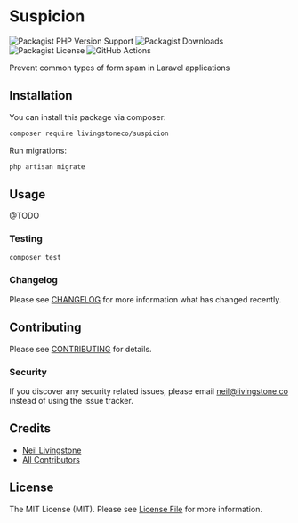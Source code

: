 # Suspicion

![Packagist PHP Version Support](https://img.shields.io/packagist/php-v/livingstoneco/suspicion)
![Packagist Downloads](https://img.shields.io/packagist/dt/livingstoneco/suspicion?label=Downloads)
![Packagist License](https://img.shields.io/packagist/l/livingstoneco/suspicion)
![GitHub Actions](https://github.com/livingstoneco/suspicion/actions/workflows/main.yml/badge.svg)

Prevent common types of form spam in Laravel applications

## Installation

You can install this package via composer:

```bash
composer require livingstoneco/suspicion
```

Run migrations:

```bash
php artisan migrate
```

## Usage

@TODO


### Testing

```bash
composer test
```

### Changelog

Please see [CHANGELOG](CHANGELOG.md) for more information what has changed recently.

## Contributing

Please see [CONTRIBUTING](CONTRIBUTING.md) for details.

### Security

If you discover any security related issues, please email neil@livingstone.co instead of using the issue tracker.

## Credits

-   [Neil Livingstone](https://github.com/nlivingstone)
-   [All Contributors](../../contributors)

## License

The MIT License (MIT). Please see [License File](LICENSE.md) for more information.


